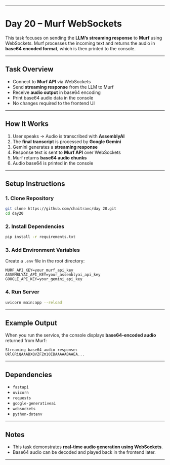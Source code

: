 
---

# Day 20 – Murf WebSockets

This task focuses on sending the **LLM’s streaming response** to **Murf** using WebSockets. Murf processes the incoming text and returns the audio in **base64 encoded format**, which is then printed to the console.

---

## Task Overview

* Connect to **Murf API** via WebSockets
* Send **streaming response** from the LLM to Murf
* Receive **audio output** in base64 encoding
* Print base64 audio data in the console
* No changes required to the frontend UI

---

## How It Works

1. User speaks → Audio is transcribed with **AssemblyAI**
2. The **final transcript** is processed by **Google Gemini**
3. Gemini generates a **streaming response**
4. Response text is sent to **Murf API** over WebSockets
5. Murf returns **base64 audio chunks**
6. Audio base64 is printed in the console

---

## Setup Instructions

### 1. Clone Repository

```bash
git clone https://github.com/chaitravc/day 20.git
cd day20
```

### 2. Install Dependencies

```bash
pip install -r requirements.txt
```

### 3. Add Environment Variables

Create a `.env` file in the root directory:

```env
MURF_API_KEY=your_murf_api_key
ASSEMBLYAI_API_KEY=your_assemblyai_api_key
GOOGLE_API_KEY=your_gemini_api_key
```

### 4. Run Server

```bash
uvicorn main:app --reload
```

---

## Example Output

When you run the service, the console displays **base64-encoded audio** returned from Murf:

```
Streaming base64 audio response:
UklGRiQAAABXQVZFZm10IBAAAAABAAEA...
```

---

## Dependencies

* `fastapi`
* `uvicorn`
* `requests`
* `google-generativeai`
* `websockets`
* `python-dotenv`

---

## Notes

* This task demonstrates **real-time audio generation using WebSockets**.
* Base64 audio can be decoded and played back in the frontend later.

---


